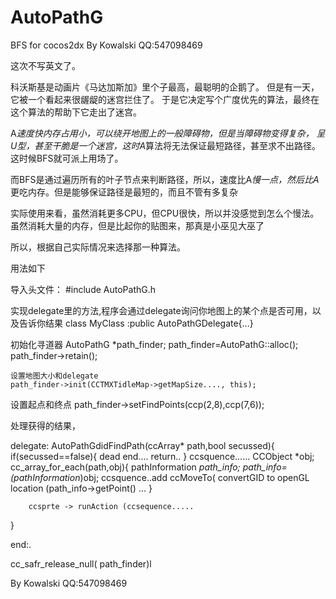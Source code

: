 AutoPathG
=========

BFS for cocos2dx  By Kowalski QQ:547098469

这次不写英文了。

科沃斯基是动画片《马达加斯加》里个子最高，最聪明的企鹅了。 但是有一天，它被一个看起来很龌龊的迷宫拦住了。
于是它决定写个广度优先的算法，最终在这个算法的帮助下它走出了迷宫。

 A*速度快内存占用小，可以绕开地图上的一般障碍物，但是当障碍物变得复杂，
呈U型，甚至干脆是一个迷宫，这时A*算法将无法保证最短路径，甚至求不出路径。这时候BFS就可派上用场了。

而BFS是通过遍历所有的叶子节点来判断路径，所以，速度比A*慢一点，然后比A*更吃内存。但是能够保证路径是最短的，而且不管有多复杂

实际使用来看，虽然消耗更多CPU，但CPU很快，所以并没感觉到怎么个慢法。 虽然消耗大量的内存，但是比起你的贴图来，那真是小巫见大巫了

所以，根据自己实际情况来选择那一种算法。


用法如下

导入头文件：
 #include AutoPathG.h
 
 实现delegate里的方法,程序会通过delegate询问你地图上的某个点是否可用，以及告诉你结果
 class MyClass :public AutoPathGDelegate{...}
 
 初始化寻道器
 AutoPathG *path_finder;
    path_finder=AutoPathG::alloc();
    path_finder->retain();
    
    设置地图大小和delegate
    path_finder->init(CCTMXTidleMap->getMapSize...., this);
    
   设置起点和终点
    path_finder->setFindPoints(ccp(2,8),ccp(7,6));
    
 处理获得的结果，
 
 delegate:
 AutoPathGdidFindPath(ccArray* path,bool secussed){
        if(secussed==false){
                dead end....
                return..
        }
        ccsquence......
        CCObject *obj;
        cc_array_for_each(path,obj){
            pathInformation *path_info;
                path_info=(pathInformation*)obj;
                ccsquence..add ccMoveTo(  convertGID to openGL location (path_info->getPoint()  ...
        }
 
        ccsprte -> runAction (ccsequence.....
}
 
 end:.
 
 cc_safr_release_null( path_finder)l
 
 
 
 By Kowalski QQ:547098469
